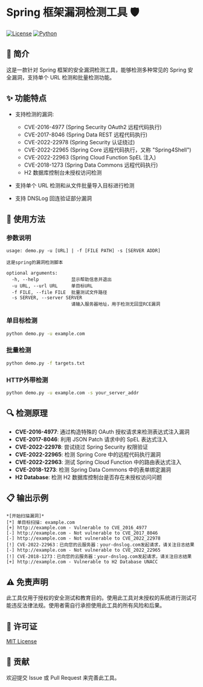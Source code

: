 # Spring 框架漏洞检测工具 🛡️

[![License](https://img.shields.io/badge/license-MIT-blue.svg)](LICENSE)
[![Python](https://img.shields.io/badge/python-3.6+-blue.svg)](https://www.python.org/)

## 📝 简介

这是一款针对 Spring 框架的安全漏洞检测工具，能够检测多种常见的 Spring 安全漏洞，支持单个 URL 检测和批量检测功能。

## ✨ 功能特点

- 支持检测的漏洞:
  - CVE-2016-4977 (Spring Security OAuth2 远程代码执行)
  - CVE-2017-8046 (Spring Data REST 远程代码执行)
  - CVE-2022-22978 (Spring Security 认证绕过)
  - CVE-2022-22965 (Spring Core 远程代码执行，又称 "Spring4Shell")
  - CVE-2022-22963 (Spring Cloud Function SpEL 注入)
  - CVE-2018-1273 (Spring Data Commons 远程代码执行)
  - H2 数据库控制台未授权访问检测

- 支持单个 URL 检测和从文件批量导入目标进行检测
- 支持 DNSLog 回连验证部分漏洞

## 🔧 使用方法

### 参数说明

```
usage: demo.py -u [URL] | -f [FILE PATH] -s [SERVER ADDR]

这是spring的漏洞检测脚本

optional arguments:
  -h, --help            显示帮助信息并退出
  -u URL, --url URL     单目标URL
  -f FILE, --file FILE  批量测试文件路径
  -s SERVER, --server SERVER
                        请输入服务器地址，用于检测无回显RCE漏洞
```

### 单目标检测

```bash
python demo.py -u example.com
```

### 批量检测

```bash
python demo.py -f targets.txt
```

### HTTP外带检测

```bash
python demo.py -u example.com -s your_server_addr
```

## 🔍 检测原理

- **CVE-2016-4977**: 通过构造特殊的 OAuth 授权请求来检测表达式注入漏洞
- **CVE-2017-8046**: 利用 JSON Patch 请求中的 SpEL 表达式注入
- **CVE-2022-22978**: 尝试绕过 Spring Security 权限验证
- **CVE-2022-22965**: 检测 Spring Core 中的远程代码执行漏洞
- **CVE-2022-22963**: 测试 Spring Cloud Function 中的路由表达式注入
- **CVE-2018-1273**: 检测 Spring Data Commons 中的表单绑定漏洞
- **H2 Database**: 检测 H2 数据库控制台是否存在未授权访问问题

## 📋 输出示例

```
*[开始扫描漏洞]*
[*] 单目标扫描: example.com
[+] http://example.com - Vulnerable to CVE_2016_4977
[-] http://example.com - Not vulnerable to CVE_2017_8046
[-] http://example.com - Not vulnerable to CVE_2022_22978
[!] CVE-2022-22963：已向您的云服务器：your-dnslog.com发起请求，请关注日志结果
[-] http://example.com - Not vulnerable to CVE_2022_22965
[!] CVE-2018-1273：已向您的云服务器：your-dnslog.com发起请求，请关注日志结果
[+] http://example.com - Vulnerable to H2 Database UNACC
```

## ⚠️ 免责声明

此工具仅用于授权的安全测试和教育目的。使用此工具对未授权的系统进行测试可能违反法律法规。使用者需自行承担使用此工具的所有风险和后果。

## 📄 许可证

[MIT License](LICENSE)

## 👥 贡献

欢迎提交 Issue 或 Pull Request 来完善此工具。

